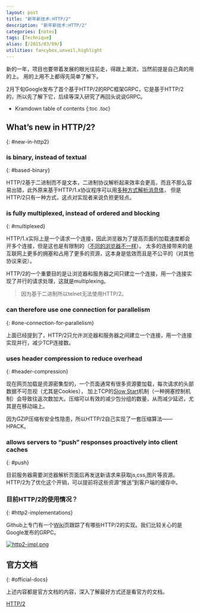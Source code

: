```yaml
---
layout: post
title: "新年新技术:HTTP/2"
description: "新年新技术:HTTP/2"
categories: [notes]
tags: [Technique]
alias: [/2015/03/09/]
utilities: fancybox,unveil,highlight
---
```


新的一年，项目也要带着发展的眼光往前走，得跟上潮流，当然前提是自己真的用的上。
用的上用不上都得先简单了解下。

2月下旬Google发布了首个基于HTTP/2的RPC框架GRPC，它是基于HTTP/2的，所以先了解下它，后续等深入研究了再回头说说GRPC。


* Kramdown table of contents
{:toc .toc}


## What’s new in HTTP/2?
{: #new-in-http2}

### is binary, instead of textual
{: #based-binary}

HTTP/2基于二进制而不是文本，二进制协议解析起来效率会更高，而且不那么容易出错，此外原来基于HTTP/1.x协议程序可以用[多种方式解析消息体][6]，
但是HTTP/2只有一种方式，这点对实现者来说负担更轻点。

### is fully multiplexed, instead of ordered and blocking
{: #multiplexed}

HTTP/1.x实际上是一个请求一个连接，因此浏览器为了提高页面的加载速度都会开多个连接，但是这也是有限制的（[不同的浏览器不一样][7]）。
太多的连接带来的是互联网上更多的拥塞和占用了更多的资源，这本身是低效而且是不公平的（对其他协议来说）。

HTTP/2的一个重要目的是让浏览器和服务器之间只建立一个连接，用一个连接实现了并行的请求处理，这就是multiplexing。

> 因为基于二进制所以telnet无法使用HTTP/2。

### can therefore use one connection for parallelism
{: #one-connection-for-parallelism}

上面已经提到了，HTTP/2只允许浏览器和服务器之间建立一个连接，用一个连接实现并行，减少TCP连接数。

### uses header compression to reduce overhead
{: #header-compression}

现在网页加载是资源密集型的，一个页面通常有很多资源要加载，每次请求的头部数据不可忽视（尤其是Cookies），
加上TCP的[Slow Start][8]机制（一种拥塞控制机制）会导致往返次数加大。压缩可以有效的减少包分组的数量，从而减少延迟，尤其是在移动端上。

因为GZIP压缩有安全性隐患，所以HTTP/2自己实现了一套压缩算法——HPACK。

### allows servers to “push” responses proactively into client caches
{: #push}

目前服务器需要浏览器解析页面后再发送新请求来获取js,css,图片等资源。HTTP/2为了优化这个开销，可以提前将这些资源“推送”到客户端的缓存中。

### 目前HTTP/2的使用情况？
{: #http2-implementations}

Github上专门有一个[Wiki][11]页跟踪了有哪些HTTP/2的实现。我们比较关心的是Google发布的GRPC。

<a class="post-image" href="/assets/images/posts/http2-impl.png">
<img itemprop="image" data-src="/assets/images/posts/http2-impl.png" src="/assets/js/unveil/loader.gif" alt="http2-impl.png" />
</a>

## 官方文档
{: #official-docs}

上述内容都是官方文档的内容，深入了解最好方式还是看官方的文档。

[HTTP/2][10]





[1]: http://docs.mongodb.org/manual/administration/production-notes/#prod-notes-wired-tiger-concurrency
[2]: http://docs.mongodb.org/manual/core/storage/#power-of-2-allocation
[3]: http://docs.mongodb.org/manual/reference/glossary/#term-padding-factor
[4]: http://docs.mongodb.org/manual/reference/explain-results/
[5]: http://www.grpc.io/
[6]: http://www.w3.org/Protocols/rfc2616/rfc2616-sec4.html#sec4.4
[7]: http://stackoverflow.com/questions/985431/max-parallel-http-connections-in-a-browser
[8]: http://en.wikipedia.org/wiki/Slow-start
[9]: http://docs.mongodb.org/manual/release-notes/3.0/
[10]: https://http2.github.io
[11]: https://github.com/http2/http2-spec/wiki/Implementations